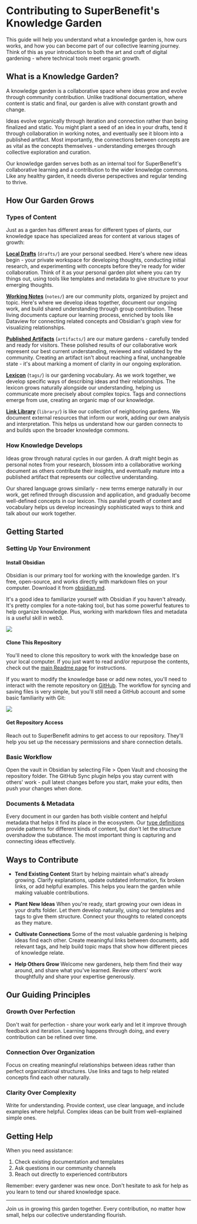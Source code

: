 # Contributing to SuperBenefit's Knowledge Garden

This guide will help you understand what a knowledge garden is, how ours works, and how you can become part of our collective learning journey. Think of this as your introduction to both the art and craft of digital gardening - where technical tools meet organic growth.

## What is a Knowledge Garden?

A knowledge garden is a collaborative space where ideas grow and evolve through community contribution. Unlike traditional documentation, where content is static and final, our garden is alive with constant growth and change.

Ideas evolve organically through iteration and connection rather than being finalized and static. You might plant a seed of an idea in your drafts, tend it through collaboration in working notes, and eventually see it bloom into a published artifact. Most importantly, the connections between concepts are as vital as the concepts themselves - understanding emerges through collective exploration and curation.

Our knowledge garden serves both as an internal tool for SuperBenefit's collaborative learning and a contribution to the wider knowledge commons. Like any healthy garden, it needs diverse perspectives and regular tending to thrive.

## How Our Garden Grows

### Types of Content

Just as a garden has different areas for different types of plants, our knowledge space has specialized areas for content at various stages of growth:

**[Local Drafts](drafts/drafts.md)** (`drafts/`) are your personal seedbed. Here's where new ideas begin - your private workspace for developing thoughts, conducting initial research, and experimenting with concepts before they're ready for wider collaboration. Think of it as your personal garden plot where you can try things out, using tools like templates and metadata to give structure to your emerging thoughts.

**[Working Notes](notes/notes.md)** (`notes/`) are our community plots, organized by project and topic. Here's where we develop ideas together, document our ongoing work, and build shared understanding through group contribution. These living documents capture our learning process, enriched by tools like Dataview for connecting related concepts and Obsidian's graph view for visualizing relationships.

**[Published Artifacts](artifacts/artifacts.md)** (`artifacts/`) are our mature gardens - carefully tended and ready for visitors. These polished results of our collaborative work represent our best current understanding, reviewed and validated by the community. Creating an artifact isn't about reaching a final, unchangeable state - it's about marking a moment of clarity in our ongoing exploration.

**[Lexicon](tags/tags.md)** (`tags/`) is our gardening vocabulary. As we work together, we develop specific ways of describing ideas and their relationships. The lexicon grows naturally alongside our understanding, helping us communicate more precisely about complex topics. Tags and connections emerge from use, creating an organic map of our knowledge.

**[Link Library](library/library.md)** (`library/`) is like our collection of neighboring gardens. We document external resources that inform our work, adding our own analysis and interpretation. This helps us understand how our garden connects to and builds upon the broader knowledge commons.

### How Knowledge Develops

Ideas grow through natural cycles in our garden. A draft might begin as personal notes from your research, blossom into a collaborative working document as others contribute their insights, and eventually mature into a published artifact that represents our collective understanding.

Our shared language grows similarly - new terms emerge naturally in our work, get refined through discussion and application, and gradually become well-defined concepts in our lexicon. This parallel growth of content and vocabulary helps us develop increasingly sophisticated ways to think and talk about our work together.

## Getting Started

### Setting Up Your Environment

#### Install Obsidian

   Obsidian is our primary tool for working with the knowledge garden. It's free, open-source, and works directly with markdown files on your computer. Download it from [obsidian.md](https://obsidian.md/).
   
   It's a good idea to familiarize yourself with Obsidian if you haven't already. It's pretty complex for a note-taking tool, but has some powerful features to help organize knowledge. Plus, working with markdown files and metadata is a useful skill in web3.
   
   ![](https://youtu.be/OUrOfIqvGS4?feature=shared)

#### Clone This Repository

You'll need to clone this repository to work with the knowledge base on your local computer. If you just want to read and/or repurpose the contents, check out the [main Readme page](README.md) for instructions. 

If you want to modify the knowledge base or add new notes, you'll need to interact with the remote repository on [GitHub](https://github.com/superbenefit/knowledge-base/). The workflow for syncing and saving files is very simple, but you'll still need a GitHub account and some basic familiarity with Git:

![](https://youtu.be/mJ-qvsxPHpY?feature=shared&t=55)

#### Get Repository Access

Reach out to SuperBenefit admins to get access to our repository. They'll help you set up the necessary permissions and share connection details.

### Basic Workflow

Open the vault in Obsidian by selecting File > Open Vault and choosing the repository folder. The GitHub Sync plugin helps you stay current with others' work - pull latest changes before you start, make your edits, then push your changes when done.

### Documents & Metadata

Every document in our garden has both visible content and helpful metadata that helps it find its place in the ecosystem. Our [type definitions](tools/types/readme.md) provide patterns for different kinds of content, but don't let the structure overshadow the substance. The most important thing is capturing and connecting ideas effectively.

## Ways to Contribute

- **Tend Existing Content**
  Start by helping maintain what's already growing. Clarify explanations, update outdated information, fix broken links, or add helpful examples. This helps you learn the garden while making valuable contributions.

- **Plant New Ideas**
  When you're ready, start growing your own ideas in your drafts folder. Let them develop naturally, using our templates and tags to give them structure. Connect your thoughts to related concepts as they mature.

- **Cultivate Connections**
  Some of the most valuable gardening is helping ideas find each other. Create meaningful links between documents, add relevant tags, and help build topic maps that show how different pieces of knowledge relate.

- **Help Others Grow**
  Welcome new gardeners, help them find their way around, and share what you've learned. Review others' work thoughtfully and share your expertise generously.

## Our Guiding Principles

### Growth Over Perfection
Don't wait for perfection - share your work early and let it improve through feedback and iteration. Learning happens through doing, and every contribution can be refined over time.

### Connection Over Organization
Focus on creating meaningful relationships between ideas rather than perfect organizational structures. Use links and tags to help related concepts find each other naturally.

### Clarity Over Complexity
Write for understanding. Provide context, use clear language, and include examples where helpful. Complex ideas can be built from well-explained simple ones.

## Getting Help

When you need assistance:
1. Check existing documentation and templates
2. Ask questions in our community channels
3. Reach out directly to experienced contributors

Remember: every gardener was new once. Don't hesitate to ask for help as you learn to tend our shared knowledge space.

---

Join us in growing this garden together. Every contribution, no matter how small, helps our collective understanding flourish.
